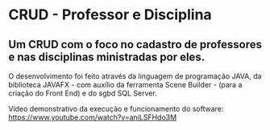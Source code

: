 # CRUD - Professor e Disciplina
## Um CRUD com o foco no cadastro de professores e nas disciplinas ministradas por eles.  
O desenvolvimento foi feito através da linguagem de programação JAVA, da biblioteca JAVAFX - com auxílio da ferramenta Scene Builder - (para a criação do Front End) e do sgbd SQL Server.

Vídeo demonstrativo da execução e funcionamento do software:  
https://www.youtube.com/watch?v=aniLSFHdo3M

